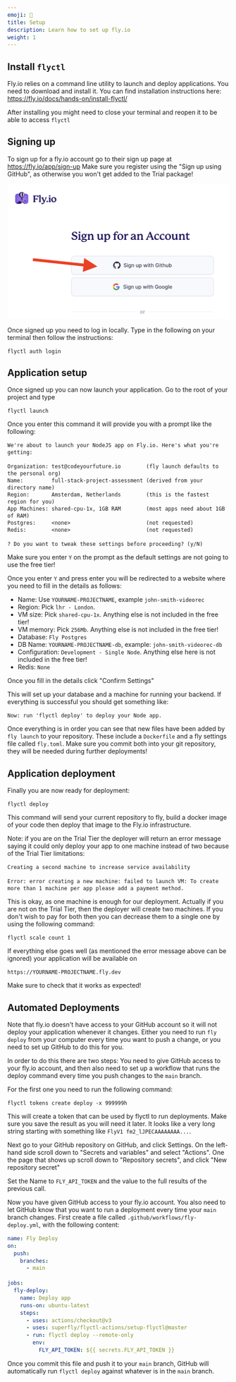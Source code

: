```yaml
---
emoji: 🚀
title: Setup
description: Learn how to set up fly.io
weight: 1
---
```


## Install `flyctl`

Fly.io relies on a command line utility to launch and deploy applications. You need to download and install it. You can find installation instructions here: https://fly.io/docs/hands-on/install-flyctl/

After installing you might need to close your terminal and reopen it to be able to access `flyctl`

## Signing up

To sign up for a fly.io account go to their sign up page at https://fly.io/app/sign-up Make sure you register using the "Sign up using GitHub", as otherwise you won't get added to the Trial package!

![Sign up using GitHub](signup.png)

Once signed up you need to log in locally. Type in the following on your terminal then follow the instructions:

```
flyctl auth login
```

## Application setup

Once signed up you can now launch your application. Go to the root of your project and type

```
flyctl launch
```

Once you enter this command it will provide you with a prompt like the following:

```
We're about to launch your NodeJS app on Fly.io. Here's what you're getting:

Organization: test@codeyourfuture.io        (fly launch defaults to the personal org)
Name:         full-stack-project-assessment (derived from your directory name)
Region:       Amsterdam, Netherlands        (this is the fastest region for you)
App Machines: shared-cpu-1x, 1GB RAM        (most apps need about 1GB of RAM)
Postgres:     <none>                        (not requested)
Redis:        <none>                        (not requested)

? Do you want to tweak these settings before proceeding? (y/N)
```

Make sure you enter `Y` on the prompt as the default settings are not going to use the free tier!

Once you enter `Y` and press enter you will be redirected to a website where you need to fill in the details as follows:

- Name: Use `YOURNAME-PROJECTNAME`, example `john-smith-videorec`
- Region: Pick `lhr - London`.
- VM size: Pick `shared-cpu-1x`. Anything else is not included in the free tier!
- VM memory: Pick `256Mb`. Anything else is not included in the free tier!
- Database: `Fly Postgres`
- DB Name: `YOURNAME-PROJECTNAME-db`, example: `john-smith-videorec-db`
- Configuration: `Development - Single Node`. Anything else here is not included in the free tier!
- Redis: `None`

Once you fill in the details click "Confirm Settings"

This will set up your database and a machine for running your backend. If everything is successful you should get something like:

```
Now: run 'flyctl deploy' to deploy your Node app.
```

Once everything is in order you can see that new files have been added by `fly launch` to your repository. These include a `Dockerfile` and a fly settings file called `fly.toml`. Make sure you commit both into your git repository, they will be needed during further deployments!

## Application deployment

Finally you are now ready for deployment:

```
flyctl deploy
```

This command will send your current repository to fly, build a docker image of your code then deploy that image to the Fly.io infrastructure.

Note: if you are on the Trial Tier the deployer will return an error message saying it could only deploy your app to one machine instead of two because of the Trial Tier limitations:

```
Creating a second machine to increase service availability

Error: error creating a new machine: failed to launch VM: To create more than 1 machine per app please add a payment method.
```

This is okay, as one machine is enough for our deployment. Actually if you are not on the Trial Tier, then the deployer will create two machines. If you don't wish to pay for both then you can decrease them to a single one by using the following command:

```
flyctl scale count 1
```

If everything else goes well (as mentioned the error message above can be ignored) your application will be available on

```
https://YOURNAME-PROJECTNAME.fly.dev
```

Make sure to check that it works as expected!

## Automated Deployments

Note that fly.io doesn't have access to your GitHub account so it will not deploy your application whenever it changes. Either you need to run `fly deploy` from your computer every time you want to push a change, or you need to set up GitHub to do this for you.

In order to do this there are two steps: You need to give GitHub access to your fly.io account, and then also need to set up a workflow that runs the deploy command every time you push changes to the `main` branch.

For the first one you need to run the following command:

```
flyctl tokens create deploy -x 999999h
```

This will create a token that can be used by flyctl to run deployments. Make sure you save the result as you will need it later. It looks like a very long string starting with something like `FlyV1 fm2_lJPECAAAAAAAA...`.

Next go to your GitHub repository on GitHub, and click Settings. On the left-hand side scroll down to "Secrets and variables" and select "Actions". One the page that shows up scroll down to "Repository secrets", and click "New repository secret"

Set the Name to `FLY_API_TOKEN` and the value to the full results of the previous call.

Now you have given GitHub access to your fly.io account. You also need to let GitHub know that you want to run a deployment every time your `main` branch changes. First create a file called `.github/workflows/fly-deploy.yml`, with the following content:

```yaml
name: Fly Deploy
on:
  push:
    branches:
      - main

jobs:
  fly-deploy:
    name: Deploy app
    runs-on: ubuntu-latest
    steps:
      - uses: actions/checkout@v3
      - uses: superfly/flyctl-actions/setup-flyctl@master
      - run: flyctl deploy --remote-only
        env:
          FLY_API_TOKEN: ${{ secrets.FLY_API_TOKEN }}
```

Once you commit this file and push it to your `main` branch, GitHub will automatically run `flyctl deploy` against whatever is in the `main` branch.
